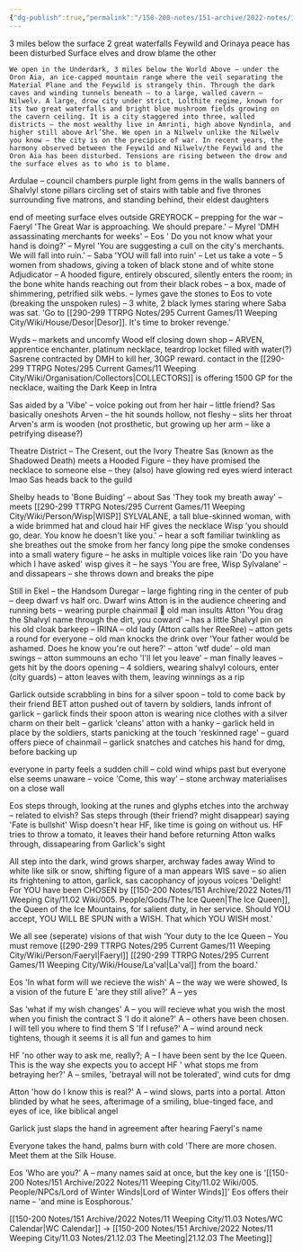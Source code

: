 ```yaml
---
{"dg-publish":true,"permalink":"/150-200-notes/151-archive/2022-notes/11-weeping-city/11-03-notes/21-11-21-who-are-you/"}
---
```



3 miles below the surface
2 great waterfalls
Feywild and Orinaya peace has been disturbed
Surface elves and drow blame the other

    We open in the Underdark, 3 miles below the World Above – under the Oron Aia, an ice-capped mountain range where the veil separating the Material Plane and the Feywild is strangely thin. Through the dark caves and winding tunnels beneath – to a large, walled cavern – Nilwelv. A large, drow city under strict, Lolthite regime, known for its two great waterfalls and bright blue mushroom fields growing on the cavern ceiling. It is a city staggered into three, walled districts – the most wealthy live in Amrinti, high above Nyndinla, and higher still above Arl’She. We open in a Nilwelv unlike the Nilwelv you know – the city is on the precipice of war. In recent years, the harmony observed between the Feywild and Nilwelv/the Feywild and the Oron Aia has been disturbed. Tensions are rising between the drow and the surface elves as to who is to blame.

Ardulae – council chambers
purple light from gems in the walls
banners of Shalvlyl
stone pillars circling set of stairs with table and five thrones surrounding
five matrons, and standing behind, their eldest daughters

end of meeting
surface elves outside GREYROCK
– prepping for the war
– Faeryl 'The Great War is approaching. We should prepare.'
– Myrel 'DMH assassinating merchants for weeks'
– Eos ' Do you not know what your hand is doing?'
– Myrel 'You are suggesting a cull on the city's merchants. We will fall into ruin.'
– Saba 'YOU will fall into ruin'
– Let us take a vote
– 5 women from shadows, giving a token of black stone and of white stone
Adjudicator – A hooded figure, entirely obscured, silently enters the room; in the bone white hands reaching out from their black robes – a box, made of shimmering, petrified silk webs.
– Iymes gave the stones to Eos to vote (breaking the unspoken rules)
– 3 white, 2 black
Iymes staring where Saba was sat. 'Go to [[290-299 TTRPG Notes/295 Current Games/11 Weeping City/Wiki/House/Desor\|Desor]]. It's time to broker revenge.'

Wyds – markets and uncomfy
Wood elf closing down shop – ARVEN, apprentice enchanter. platinum necklace, teardrop locket filled with water(?)
Sasrene contracted by DMH to kill her, 30GP reward. contact in the [[290-299 TTRPG Notes/295 Current Games/11 Weeping City/Wiki/Organisation/Collectors\|COLLECTORS]] is offering 1500 GP for the necklace, waiting the Dark Keep in Intra

Sas aided by a 'Vibe' – voice poking out from her hair – little friend?
Sas basically oneshots Arven
– the hit sounds hollow, not fleshy
– slits her throat
Arven's arm is wooden (not prosthetic, but growing up her arm – like a petrifying disease?)

Theatre District – The Cresent, out the Ivory Theatre
Sas (known as the Shadowed Death) meets a Hooded Figure
– they have promised the necklace to someone else
– they (also) have glowing red eyes
wierd interact lmao
Sas heads back to the guild

Shelby heads to 'Bone Buiding'
– about Sas 'They took my breath away'
– meets [[290-299 TTRPG Notes/295 Current Games/11 Weeping City/Wiki/Person/Wisp\|WISP]] SYLVALANE, a tall blue-skinned woman, with a wide brimmed hat and cloud hair
HF gives the necklace
Wisp 'you should go, dear. You know he doesn't like you.'
– hear a soft familiar twinkling as she breathes out the smoke from her fancy long pipe
the smoke condenses into a small watery figure
– he asks in multiple voices like rain 'Do you have which I have asked'
wisp gives it
– he says 'You are free, Wisp Sylvalane'
– and dissapears
– she throws down and breaks the pipe

Still in Ekel – the Handsom Duregar
– large fighting ring in the center of pub
– deep dwarf vs half orc. Dwarf wins
Atton is in the audience cheering and running bets
– wearing purple chainmail :eyes:
old man insults Atton 'You drag the Shalvyl name through the dirt, you coward'
– has a little Shalvyl pin on his old cloak
barkeep – IRINA – old lady (Atton calls her ReeRee)
– atton gets a round for everyone
– old man knocks the drink over 'Your father would be ashamed. Does he know you're out here?'
– atton 'wtf dude'
– old man swings
– atton summouns an echo 'I'll let you leave'
– man finally leaves – gets hit by the doors opening
– 4 soldiers, wearing shalvyl colours, enter (city guards)
– atton leaves with them, leaving winnings as a rip

Garlick outside scrabbling in bins for a silver spoon
– told to come back by their friend BET
atton pushed out of tavern by soldiers, lands infront of garlick
– garlick finds their spoon
atton is wearing nice clothes with a silver charm on their belt
– garlick 'cleans' atton with a hanky
– garlick held in place by the soldiers, starts panicking at the touch 'reskinned rage'
– guard offers piece of chainmail
– garlick snatches and catches his hand for dmg, before backing up

everyone in party feels a sudden chill
– cold wind whips past but everyone else seems unaware
– voice 'Come, this way'
– stone archway materialises on a close wall

Eos steps through, looking at the runes and glyphs etches into the archway – related to elvish?
Sas steps through (their friend? might disappear) saying 'Fate is bullshit'
Wisp doesn't hear HF, like time is going on without us. HF tries to throw a tomato, it leaves their hand before returning
Atton walks through, dissapearing from Garlick's sight

All step into the dark, wind grows sharper, archway fades away
Wind to white like silk or snow, shifting figure of a man appears
WIS save – so alien its frightening to atton, garlick, sas
cacophancy of joyous voices 'Delight! For YOU have been CHOSEN by [[150-200 Notes/151 Archive/2022 Notes/11 Weeping City/11.02 Wiki/005. People/Gods/The Ice Queen\|The Ice Queen]], the Queen of the Ice Mountains, for salient duty, in her service. Should YOU accept, YOU WILL BE SPUN with a WISH. That which YOU WISH most.'

We all see (seperate) visions of that wish
'Your duty to the Ice Queen – You must remove [[290-299 TTRPG Notes/295 Current Games/11 Weeping City/Wiki/Person/Faeryl\|Faeryl]] [[290-299 TTRPG Notes/295 Current Games/11 Weeping City/Wiki/House/La'val\|La'val]] from the board.'

Eos 'In what form will we recieve the wish'
A – the way we were showed, Is a vision of the future
E 'are they still alive?'
A – yes

Sas 'what if my wish changes'
A – you will recieve what you wish the most when you finish the contract
S 'I do it alone?'
A – others have been chosen. I will tell you where to find them
S 'If I refuse?'
A – wind around neck tightens, though it seems it is all fun and games to him

HF 'no other way to ask me, really?;
A – I have been sent by the Ice Queen. This is the way she expects you to accept
HF ' what stops me from betraying her?'
A – smiles, 'betrayal will not be tolerated', wind cuts for dmg

Atton 'how do I know this is real?'
A – wind slows, parts into a portal. Atton blinded by what he sees, afterimage of a smiling, blue-tinged face, and eyes of ice, like biblical angel

Garlick just slaps the hand in agreement after hearing Faeryl's name

Everyone takes the hand, palms burn with cold
'There are more chosen. Meet them at the Silk House.

Eos 'Who are you?'
A – many names said at once, but the key one is '[[150-200 Notes/151 Archive/2022 Notes/11 Weeping City/11.02 Wiki/005. People/NPCs/Lord of Winter Winds\|Lord of Winter Winds]]'
Eos offers their name – 'and mine is Eosphorous.'

[[150-200 Notes/151 Archive/2022 Notes/11 Weeping City/11.03 Notes/WC Calendar\|WC Calendar]] -> [[150-200 Notes/151 Archive/2022 Notes/11 Weeping City/11.03 Notes/21.12.03 The Meeting\|21.12.03 The Meeting]]